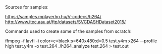 Sources for samples:

https://samples.mplayerhq.hu/V-codecs/h264/
http://www.itec.aau.at/ftp/datasets/SVCDASHDataset2015/

Commands used to create some of the samples from scratch:

 ffmpeg -f lavfi -i color=c=black:s=640x480:d=0.5 test.y4m
 x264 --profile high test.y4m -o test.264
 ./h264_analyze test.264 > test.out


